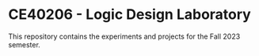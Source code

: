 # CE40206 - Logic Design Laboratory

This repository contains the experiments and projects for the Fall 2023 semester.
